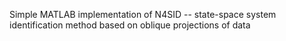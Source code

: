 Simple MATLAB implementation of N4SID -- state-space system identification method based on oblique projections of data

